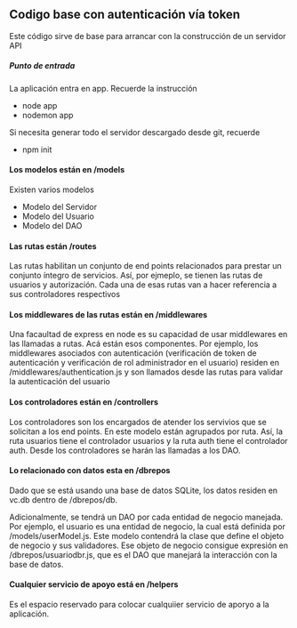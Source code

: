 ## Codigo base con autenticación vía token
Este código sirve de base para arrancar con la construcción de un servidor API

##### Punto de entrada
La aplicación entra en app. Recuerde la instrucción
- node app
- nodemon app

Si necesita generar todo el servidor descargado desde git, recuerde
- npm init

#### Los modelos están en /models
Existen varios modelos
- Modelo del Servidor
- Modelo del Usuario
- Modelo del DAO

#### Las rutas están /routes
Las rutas habilitan un conjunto de end points relacionados para prestar un conjunto íntegro de servicios. Así, por ejmeplo, se tienen las rutas de usuarios y autorización. Cada una de esas rutas van a hacer referencia a sus controladores respectivos

#### Los middlewares de las rutas están en /middlewares
Una facaultad de express en node es su capacidad de usar middlewares en las llamadas a rutas. Acá están esos componentes. Por ejemplo, los middlewares asociados con autenticación (verificación de token de autenticación y verificación de rol administrador en el usuario) residen en /middlewares/authentication.js y son llamados desde las rutas para validar la autenticación del usuario

#### Los controladores están en /controllers
Los controladores son los encargados de atender los servivios que se solicitan a los end points. En este modelo están agrupados por ruta. Así, la ruta usuarios tiene el controlador usuarios y la ruta auth tiene el controlador auth. Desde los controladores se harán las llamadas a los DAO.

#### Lo relacionado con datos esta en /dbrepos
Dado que se está usando una base de datos SQLite, los datos residen en vc.db dentro de /dbrepos/db. 

Adicionalmente, se tendrá un DAO por cada entidad de negocio manejada. Por ejemplo, el usuario es una entidad de negocio, la cual está definida por /models/userModel.js. Este modelo contendrá la clase que define el objeto de negocio y sus validadores. Ese objeto de negocio consigue expresión en /dbrepos/usuariodbr.js, que es el DAO que manejará la interacción con la base de datos.

#### Cualquier servicio de apoyo está en /helpers
Es el espacio reservado para colocar cualquiier servicio de aporyo a la aplicación.
